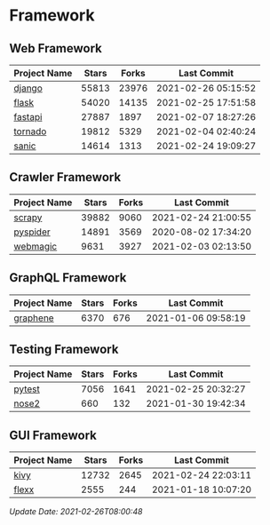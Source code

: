 # Framework

## Web Framework
| Project Name | Stars | Forks | Last Commit |
| ------------ | ----- | ----- | ----------- |
| [django](https://github.com/django/django) | 55813 | 23976 | 2021-02-26 05:15:52 |
| [flask](https://github.com/pallets/flask) | 54020 | 14135 | 2021-02-25 17:51:58 |
| [fastapi](https://github.com/tiangolo/fastapi) | 27887 | 1897 | 2021-02-07 18:27:26 |
| [tornado](https://github.com/tornadoweb/tornado) | 19812 | 5329 | 2021-02-04 02:40:24 |
| [sanic](https://github.com/sanic-org/sanic) | 14614 | 1313 | 2021-02-24 19:09:27 |

## Crawler Framework
| Project Name | Stars | Forks | Last Commit |
| ------------ | ----- | ----- | ----------- |
| [scrapy](https://github.com/scrapy/scrapy) | 39882 | 9060 | 2021-02-24 21:00:55 |
| [pyspider](https://github.com/binux/pyspider) | 14891 | 3569 | 2020-08-02 17:34:20 |
| [webmagic](https://github.com/code4craft/webmagic) | 9631 | 3927 | 2021-02-03 02:13:50 |

## GraphQL Framework
| Project Name | Stars | Forks | Last Commit |
| ------------ | ----- | ----- | ----------- |
| [graphene](https://github.com/graphql-python/graphene) | 6370 | 676 | 2021-01-06 09:58:19 |

## Testing Framework
| Project Name | Stars | Forks | Last Commit |
| ------------ | ----- | ----- | ----------- |
| [pytest](https://github.com/pytest-dev/pytest) | 7056 | 1641 | 2021-02-25 20:32:27 |
| [nose2](https://github.com/nose-devs/nose2) | 660 | 132 | 2021-01-30 19:42:34 |

## GUI Framework
| Project Name | Stars | Forks | Last Commit |
| ------------ | ----- | ----- | ----------- |
| [kivy](https://github.com/kivy/kivy) | 12732 | 2645 | 2021-02-24 22:03:11 |
| [flexx](https://github.com/flexxui/flexx) | 2555 | 244 | 2021-01-18 10:07:20 |

*Update Date: 2021-02-26T08:00:48*